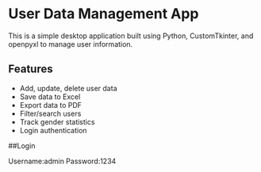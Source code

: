 # User Data Management App

This is a simple desktop application built using Python, CustomTkinter, and openpyxl to manage user information.

## Features
- Add, update, delete user data
- Save data to Excel
- Export data to PDF
- Filter/search users
- Track gender statistics
- Login authentication


##Login

Username:admin
Password:1234
